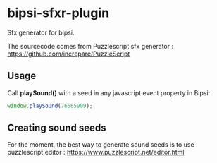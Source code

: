 # bipsi-sfxr-plugin

Sfx generator for bipsi.

The sourcecode comes from Puzzlescript sfx generator : https://github.com/increpare/PuzzleScript

## Usage

Call __playSound()__ with a seed in any javascript event property in Bipsi:

```javascript
window.playSound(76565909);
```

## Creating sound seeds

For the moment, the best way to generate sound seeds is to use puzzlescript editor : https://www.puzzlescript.net/editor.html
